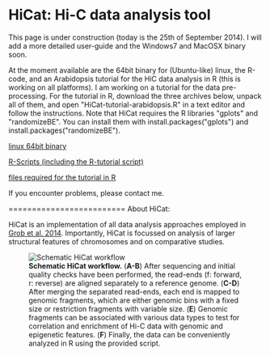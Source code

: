 HiCat: Hi-C data analysis tool
=========================

This page is under construction (today is the 25th of September 2014). I will add a more detailed user-guide and the Windows7 and MacOSX binary soon.

At the moment available are the 64bit binary for (Ubuntu-like) linux, the R-code, and an Arabidopsis tutorial for the HiC data analysis in R (this is working on all platforms). I am working on a tutorial for the data pre-processing. For the tutorial in R, download the three archives below, unpack all of them, and open "HiCat-tutorial-arabidopsis.R" in a text editor and follow the instructions. Note that HiCat requires the R libraries "gplots" and "randomizeBE". You can install them with install.packages("gplots") and install.packages("randomizeBE").

<a class="reference external" href="https://github.com/MWSchmid/HiCat/blob/master/linux_64bit.zip?raw=true">linux 64bit binary</a>

<a class="reference external" href="https://github.com/MWSchmid/HiCat/blob/master/Rscripts.zip?raw=true">R-Scripts (including the R-tutorial script)</a>

<a class="reference external" href="https://github.com/MWSchmid/HiCat/blob/master/At_tutorial_files.zip?raw=true">files required for the tutorial in R</a>

If you encounter problems, please contact me.

=========================
About HiCat:

HiCat is an implementation of all data analysis approaches employed in <a class="reference external" href="http://www.sciencedirect.com/science/article/pii/S1097276514006029">Grob et al. 2014</a>.
Importantly, HiCat is focussed on analysis of larger structural features of chromosomes and on comparative studies. 



<figure>
  <img src="https://raw.githubusercontent.com/MWSchmid/HiCat/master/figure1.png" alt="Schematic HiCat workflow">
  <figcaption>
  <strong>Schematic HiCat workflow.</strong>
(<strong>A-B</strong>) After sequencing and initial quality checks have been performed, the read-ends (f: forward, r: reverse) are aligned separately to a reference genome. (<strong>C-D</strong>) After  merging the separated read-ends, each end is mapped to genomic fragments, which are either genomic bins with a fixed size or restriction fragments with variable size. (<strong>E</strong>) Genomic fragments can be associated with various data types to test for correlation and enrichment of Hi-C data with genomic and epigenetic features. (<strong>F</strong>) Finally, the data can be conveniently analyzed in R using the provided script.
  </figcaption>
</figure>

